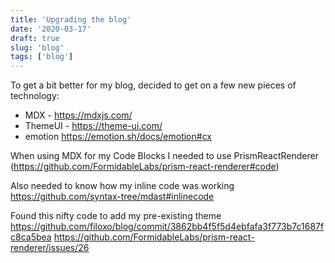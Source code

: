 ```yaml
---
title: 'Upgrading the blog'
date: '2020-03-17'
draft: true
slug: 'blog'
tags: ['blog']
---
```


To get a bit better for my blog, decided to get on a few new pieces of technology:
- MDX - https://mdxjs.com/
- ThemeUI - https://theme-ui.com/
- emotion https://emotion.sh/docs/emotion#cx

When using MDX for my Code Blocks I needed to use PrismReactRenderer (https://github.com/FormidableLabs/prism-react-renderer#code)

Also needed to know how my inline code was working https://github.com/syntax-tree/mdast#inlinecode

Found this nifty code to add my pre-existing theme https://github.com/filoxo/blog/commit/3862bb4f5f5d4ebfafa3f773b7c1687fc8ca5bea https://github.com/FormidableLabs/prism-react-renderer/issues/26